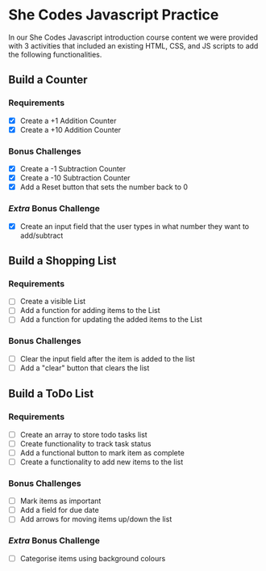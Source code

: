 # She Codes Javascript Practice

In our She Codes Javascript introduction course content we were provided with 3 activities that included an existing HTML, CSS, and JS scripts to add the following functionalities.

## Build a Counter

### Requirements
- [x] Create a +1 Addition Counter
- [x] Create a +10 Addition Counter

### Bonus Challenges
- [x] Create a -1 Subtraction Counter
- [x] Create a -10 Subtraction Counter
- [x] Add a Reset button that sets the number back to 0

### *Extra* Bonus Challenge
- [x] Create an input field that the user types in what number they want to add/subtract

## Build a Shopping List

### Requirements
- [ ] Create a visible List
- [ ] Add a function for adding items to the List
- [ ] Add a function for updating the added items to the List

### Bonus Challenges
- [ ] Clear the input field after the item is added to the list
- [ ] Add a "clear" button that clears the list

## Build a ToDo List

### Requirements
- [ ] Create an array to store todo tasks list
- [ ] Create functionality to track task status
- [ ] Add a functional button to mark item as complete
- [ ] Create a functionality to add new items to the list

### Bonus Challenges
- [ ] Mark items as important
- [ ] Add a field for due date
- [ ] Add arrows for moving items up/down the list

### *Extra* Bonus Challenge
- [ ] Categorise items using background colours